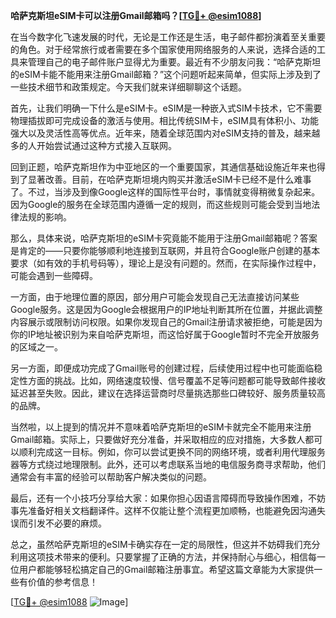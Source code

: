 **哈萨克斯坦eSIM卡可以注册Gmail邮箱吗？[[TG💪+ @esim1088](https://t.me/s/esim1088)]**

在当今数字化飞速发展的时代，无论是工作还是生活，电子邮件都扮演着至关重要的角色。对于经常旅行或者需要在多个国家使用网络服务的人来说，选择合适的工具来管理自己的电子邮件账户显得尤为重要。最近有不少朋友问我：“哈萨克斯坦的eSIM卡能不能用来注册Gmail邮箱？”这个问题听起来简单，但实际上涉及到了一些技术细节和政策规定。今天我们就来详细聊聊这个话题。

首先，让我们明确一下什么是eSIM卡。eSIM是一种嵌入式SIM卡技术，它不需要物理插拔即可完成设备的激活与使用。相比传统SIM卡，eSIM具有体积小、功能强大以及灵活性高等优点。近年来，随着全球范围内对eSIM支持的普及，越来越多的人开始尝试通过这种方式接入互联网。

回到正题，哈萨克斯坦作为中亚地区的一个重要国家，其通信基础设施近年来也得到了显著改善。目前，在哈萨克斯坦境内购买并激活eSIM卡已经不是什么难事了。不过，当涉及到像Google这样的国际性平台时，事情就变得稍微复杂起来。因为Google的服务在全球范围内遵循一定的规则，而这些规则可能会受到当地法律法规的影响。

那么，具体来说，哈萨克斯坦的eSIM卡究竟能不能用于注册Gmail邮箱呢？答案是肯定的——只要你能够顺利地连接到互联网，并且符合Google账户创建的基本要求（如有效的手机号码等），理论上是没有问题的。然而，在实际操作过程中，可能会遇到一些障碍。

一方面，由于地理位置的原因，部分用户可能会发现自己无法直接访问某些Google服务。这是因为Google会根据用户的IP地址判断其所在位置，并据此调整内容展示或限制访问权限。如果你发现自己的Gmail注册请求被拒绝，可能是因为你的IP地址被识别为来自哈萨克斯坦，而这恰好属于Google暂时不完全开放服务的区域之一。

另一方面，即便成功完成了Gmail账号的创建过程，后续使用过程中也可能面临稳定性方面的挑战。比如，网络速度较慢、信号覆盖不足等问题都可能导致邮件接收延迟甚至失败。因此，建议在选择运营商时尽量挑选那些口碑较好、服务质量较高的品牌。

当然啦，以上提到的情况并不意味着哈萨克斯坦的eSIM卡就完全不能用来注册Gmail邮箱。实际上，只要做好充分准备，并采取相应的应对措施，大多数人都可以顺利完成这一目标。例如，你可以尝试更换不同的网络环境，或者利用代理服务器等方式绕过地理限制。此外，还可以考虑联系当地的电信服务商寻求帮助，他们通常会有丰富的经验可以帮助客户解决类似的问题。

最后，还有一个小技巧分享给大家：如果你担心因语言障碍而导致操作困难，不妨事先准备好相关文档翻译件。这样不仅能让整个流程更加顺畅，也能避免因沟通失误而引发不必要的麻烦。

总之，虽然哈萨克斯坦的eSIM卡确实存在一定的局限性，但这并不妨碍我们充分利用这项技术带来的便利。只要掌握了正确的方法，并保持耐心与细心，相信每一位用户都能够轻松搞定自己的Gmail邮箱注册事宜。希望这篇文章能为大家提供一些有价值的参考信息！

[[TG💪+ @esim1088](https://t.me/s/esim1088) ![Image](https://i.postimg.cc/4NQfJmqS/Snipaste-2025-05-13-00-14-12.png)]